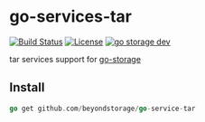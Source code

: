 # go-services-tar

[![Build Status](https://github.com/beyondstorage/go-service-tar/workflows/Unit%20Test/badge.svg?branch=master)](https://github.com/beyondstorage/go-service-tar/actions?query=workflow%3A%22Unit+Test%22)
[![License](https://img.shields.io/badge/license-apache%20v2-blue.svg)](https://github.com/Xuanwo/storage/blob/master/LICENSE)
[![go storage dev](https://img.shields.io/matrix/go-service-tar:aos.dev.svg?server_fqdn=chat.aos.dev&label=%23go-service-tar%3Aaos.dev&logo=matrix)](https://matrix.to/#/#go-service-tar:aos.dev)

tar services support for [go-storage](https://github.com/beyondstorage/go-storage)

## Install

```go
go get github.com/beyondstorage/go-service-tar
```
